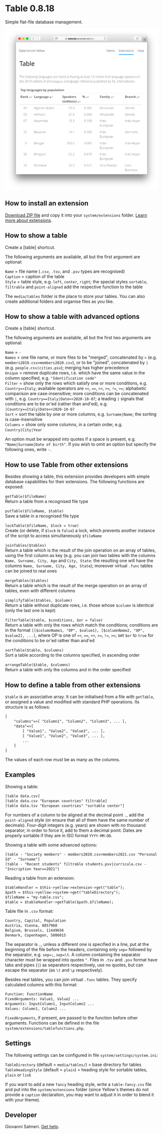 Table 0.8.18
============
Simple flat-file database management.

<p align="center"><img src="table-screenshot.png?raw=true" alt="Screenshot"></p>

## How to install an extension

[Download ZIP file](https://github.com/GiovanniSalmeri/yellow-table/archive/main.zip) and copy it into your `system/extensions` folder. [Learn more about extensions](https://github.com/annaesvensson/yellow-update).

## How to show a table

Create a [table] shortcut.

The following arguments are available, all but the first argument are optional:

`Name` = file name (`.csv`, `.tsv`, and `.psv` types are recognised)  
`Caption` = caption of the table  
`Style` = table style, e.g. `left`, `center`, `right`; the special styles `sortable`, `filtrable` and `point-aligned` add the respective function to the table  

The `media/tables` folder is the place to store your tables. You can also create additional folders and organise files as you like.

## How to show a table with advanced options

Create a [table] shortcut.

The following arguments are available, all but the first two arguments are optional:

`Name` = `-`  
`Names` = one file name, or more files to be "merged", concatenated by `>` (e.g. `members2019.csv>members2020.csv`), or to be "joined", concatenated by `|` (e.g. `people.csv|cities.psv`); merging has higher precedence  
`Unique` = remove duplicate rows, i.e. which have the same value in the column specified, e.g. `"Identification code"`  
`Filter` = show only the rows which satisfy one or more conditions, e.g. `Country==Italy`; available operators are `<<`, `==`, `>>`, `>=`, `!=`, `>=`; alphabetic comparison are case-insensitive; more conditions can be concatenated with `|`, e.g. `Country==Italy|Date<<2020-10-07`; a leading `|` signals that conditions are to be or'ed (rather than and'ed), e.g. `|Country==Italy|Date<<2020-10-07`  
`Sort` = sort the table by one or more columns, e.g. `Surname|Name`; the sorting is case-insensitive  
`Columns` = show only some columns, in a certain order, e.g. `Country|City|Year`  

An option must be wrapped into quotes if a space is present, e.g. `"Name|Surname|Date of birth"`. If you wish to omit an option but specify the following ones, write `-`.

## How to use Table from other extensions

Besides showing a table, this extension provides developers with simple database capabilities for their extensions. The following functions are exposed:

`getTable($fileName)`  
Return a table from a recognised file type

`putTable($fileName, $table)`  
Save a table in a recognised file type

`lockTable($fileName, $lock = true)`  
Create (or delete, if `$lock` is `false`) a lock, which prevents another instance of the script to access simultaneously `$fileName`

`joinTables($tables)`  
Return a table which is the result of the join operation on an array of tables, using the first column as key (e.g. you can join two tables with the columns `Name, Surname, City, Age` and `City, State`: the resulting one will have the columns `Name, Surname, City, Age, State`); moreover virtual `.func` tables can be joined to real ones  

`mergeTables($tables)`  
Return a table which is the result of the merge operation on an array of tables, even with different columns

`simplifyTable($tables, $column)`  
Return a table without duplicate rows, i.e. those whose `$column` is identical (only the last one is kept)

`filterTable($table, $conditions, $or = false)`  
Return a table with only the rows which match the conditions; conditions are in the format `[[$columnName1, "OP", $value1], [$columnName2, "OP", $value2], ...]`, where OP is one of `<<`, `==`, `>>`, `>=`, `!=`, `>=`; set `$or` to `true` for the conditions to be or'ed rather than and'ed

`sortTable($table, $columns)`  
Sort a table according to the columns specified, in ascending order

`arrangeTable($table, $columns)`  
Return a table with only the columns and in the order specified

## How to define a table from other extensions

`$table` is an associative array. It can be initialised from a file with `getTable`, or assigned a value and modified with standard PHP operations. Its structure is as follows:

    [
        "columns"=>[ "Column1", "Column2", "Column3", ... ],
        "data"=>[
            [ "Value1", "Value2", "Value3", ... ],
            [ "Value1", "Value2", "Value3", ... ],
            ...
        ]
    ]

The values of each row must be as many as the columns.

## Examples

Showing a table:

    [table data.csv]
    [table data.csv "European countries" filtrable]
    [table data.tsv "European countries" "sortable center"]

For numbers of a column to be aligned at the decimal point `.`, add the `point-aligned` style (or ensure that all of them have the same number of decimals). Four-digit integers (e.g. years) are shown with no thousand separator; in order to force it, add to them a decimal point. Dates are properly sortable if they are in ISO format `YYYY-MM-DD`.

Showing a table with some advanced options:

    [table - "Society members" - members2020.csv>members2021.csv "Personal Id" - "Surname"]
    [table - "Recent students" filtrable students.psv|curricula.csv - "Inscription Year==2021"]

Reading a table from an extension:

    $tableHandler = $this->yellow->extension->get("table");
    $path = $this->yellow->system->get("tableDirectory");
    $fileName = "my-table.csv";
    $table = $tableHandler->getTable($path.$fileName);

Table file in `.csv` format:

    Country, Capital, Population
    Austria, Vienna, 8857960
    Belgium, Brussels, 11449656
    Denmark, Copenhagen, 5806015

The separator is `,`, unless a different one is specified in a line, put at the beginning of the file before the headers, containing only `sep=` followed by the separator, e.g. `sep=;`, `sep=\t`. A column containing the separator character must be wrapped into quotes `"`. Files in `.tsv` and `.psv` format have tabs and pipes (`|`) as separators respectively, use no quotes, but can escape the separator (as `\t` and `\p` respectively).

Besides real tables, you can join virtual `.func` tables. They specify calculated columns with this format:

    Function: FunctionName
    FixedArguments: Value1, Value2 ...
    Arguments: InputColumn1, InputColumn2 ...
    Values: Column1, Column2 ...

`FixedArguments`, if present, are passed to the function before other arguments. Functions can be defined in the file `system/extensions/tablefunctions.php`.

## Settings

The following settings can be configured in file `system/settings/system.ini`:

`TableDirectory` (default = `media/tables/`) = base directory for tables  
`TableHeadingStyle` (default = `plain`) = heading style for sortable tables, `plain` or `link`  

If you want to add a new `fancy` heading style, write a `table-fancy.css`  file and put into the `system/extensions` folder (since Yellow's themes do not provide a `caption` declaration, you may want to adjust it in order to blend it with your theme).

## Developer

Giovanni Salmeri. [Get help](https://datenstrom.se/yellow/help/).
